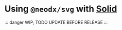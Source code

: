 # Using `@neodx/svg` with [Solid](https://www.solidjs.com/)

::: danger
WIP; TODO UPDATE BEFORE RELEASE
:::
